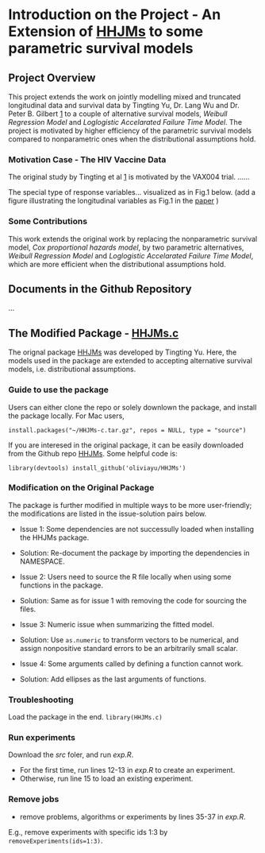 # Introduction on the Project - An Extension of [HHJMs](https://github.com/oliviayu/HHJMs) to some parametric survival models

## Project Overview

This project extends the work on jointly modelling mixed and truncated longitudinal data and survival data by Tingting Yu, Dr. Lang Wu and Dr. Peter B. Gilbert [1](https://academic.oup.com/biostatistics/article/19/3/374/4210131?login=true) to a couple of alternative survival models, *Weibull Regression Model* and *Loglogistic Accelarated Failure Time Model*. The project is motivated by higher efficiency of the parametric survival models compared to nonparametric ones when the distributional assumptions hold. 

### Motivation Case - The HIV Vaccine Data

The original study by Tingting et al [1](https://academic.oup.com/biostatistics/article/19/3/374/4210131?login=true) is motivated by the VAX004 trial. 
......

The special type of response variables... visualized as in Fig.1 below. (add a figure illustrating the longitudinal variables as Fig.1 in the [paper](https://academic.oup.com/biostatistics/article/19/3/374/4210131?login=true) )

### Some Contributions

This work extends the original work by replacing the nonparametric survival model, *Cox proportional hazards model*, by two parametric alternatives, *Weibull Regression Model* and *Loglogistic Accelarated Failure Time Model*, which are more efficient when the distributional assumptions hold.


## Documents in the Github Repository

...


## The Modified Package - [HHJMs.c](HHJMs-l.tar.gz)

The orignal package [HHJMs](https://github.com/oliviayu/HHJMs) was developed by Tingting Yu. Here, the models used in the package are extended to accepting alternative survival models, i.e. distributional assumptions. 

### Guide to use the package

Users can either clone the repo or solely downlown the package, and install the package locally. For Mac users,

`install.packages("~/HHJMs-c.tar.gz", repos = NULL, type = "source")`

If you are interesed in the original package, it can be easily downloaded from the Github repo [HHJMs](https://github.com/oliviayu/HHJMs). Some helpful code is:

`library(devtools)
install_github('oliviayu/HHJMs')`

### Modification on the Original Package

The package is further modified in multiple ways to be more user-friendly; the modifications are listed in the issue-solution pairs below.

- Issue 1: Some dependencies are not successully loaded when installing the HHJMs package.
- Solution: Re-document the package by importing the dependencies in NAMESPACE.

- Issue 2: Users need to source the R file locally when using some functions in the package.
- Solution: Same as for issue 1 with removing the code for sourcing the files.

- Issue 3: Numeric issue when summarizing the fitted model.
- Solution: Use `as.numeric` to transform vectors to be numerical, and assign nonpositive standard errors to be an arbitrarily small scalar.

- Issue 4: Some arguments called by defining a function cannot work.
- Solution: Add ellipses as the last arguments of functions. 


### Troubleshooting

Load the package in the end.
`library(HHJMs.c)`


### Run experiments

Download the *src* foler, and run *exp.R*.

- For the first time, run lines 12-13 in *exp.R* to create an experiment.
- Otherwise, run line 15 to load an existing experiment.

### Remove jobs

- remove problems, algorithms or experiments by lines 35-37 in *exp.R*.

E.g., remove experiments with specific ids 1:3 by 
`removeExperiments(ids=1:3)`.

